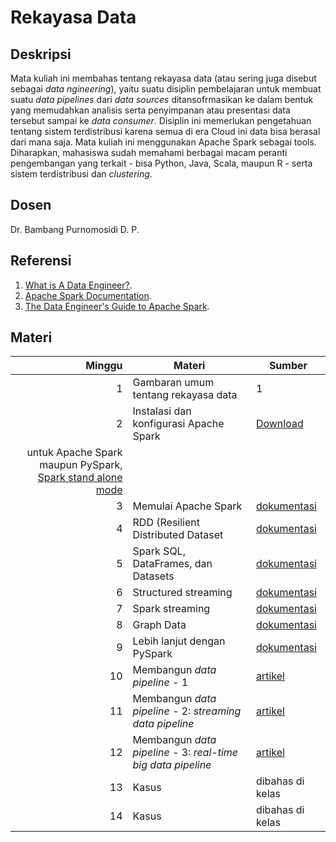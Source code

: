 # Rekayasa Data

## Deskripsi

Mata kuliah ini membahas tentang rekayasa data (atau sering juga disebut sebagai *data  ngineering*), yaitu suatu disiplin pembelajaran untuk membuat suatu *data pipelines* dari *data sources* ditansofrmasikan ke dalam bentuk yang memudahkan analisis serta penyimpanan atau presentasi data tersebut  sampai ke *data consumer*. Disiplin ini memerlukan pengetahuan tentang sistem terdistribusi karena semua di era Cloud ini data bisa berasal dari mana saja. Mata kuliah ini menggunakan Apache Spark sebagai tools. Diharapkan, mahasiswa sudah memahami berbagai macam peranti pengembangan yang terkait - bisa Python, Java, Scala, maupun R - serta sistem terdistribusi dan *clustering*.

## Dosen

Dr. Bambang Purnomosidi D. P.

## Referensi

1.  [What is A Data Engineer?](https://www.dataquest.io/blog/what-is-a-data-engineer/).
2.  [Apache Spark Documentation](https://spark.apache.org/docs/latest/).
3.  [The Data Engineer's Guide to Apache Spark](https://databricks.com/p/ebook/data-engineer-spark-guide).

## Materi

| Minggu | Materi | Sumber |
|-------:|--------|--------|
| 1 | Gambaran umum tentang rekayasa data | 1 |
| 2 | Instalasi dan konfigurasi Apache Spark | [Download](https://spark.apache.org/downloads.html)
untuk Apache Spark maupun PySpark, [Spark stand alone mode](https://spark.apache.org/docs/latest/spark-standalone.html) |
| 3 | Memulai Apache Spark | [dokumentasi](https://spark.apache.org/docs/latest/quick-start.html) |
| 4 | RDD (Resilient Distributed Dataset | [dokumentasi](https://spark.apache.org/docs/latest/rdd-programming-guide.html) |
| 5 | Spark SQL, DataFrames, dan Datasets | [dokumentasi](https://spark.apache.org/docs/latest/sql-programming-guide.html) |
| 6 | Structured streaming | [dokumentasi](https://spark.apache.org/docs/latest/structured-streaming-programming-guide.html) |
| 7 | Spark streaming | [dokumentasi](https://spark.apache.org/docs/latest/streaming-programming-guide.html) |
| 8 | Graph Data | [dokumentasi](https://spark.apache.org/docs/latest/graphx-programming-guide.html) |
| 9 | Lebih lanjut dengan PySpark | [dokumentasi](https://spark.apache.org/docs/latest/api/python/index.html) |
| 10 | Membangun *data pipeline* - 1 | [artikel](https://towardsdatascience.com/create-your-first-etl-pipeline-in-apache-spark-and-python-ec3d12e2c169) |
| 11 | Membangun *data pipeline* - 2: *streaming data pipeline* | [artikel](https://medium.com/@OpcitoTechnologies/building-a-real-time-data-pipeline-using-spark-streaming-and-kafka-a603495c4213) |
| 12 | Membangun *data pipeline* - 3: *real-time big data pipeline* | [artikel](https://adinasarapu.github.io/posts/2020/02/blog-post-spark/) |
| 13 | Kasus | dibahas di kelas |
| 14 | Kasus | dibahas di kelas |

